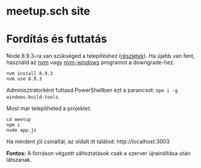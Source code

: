 # meetup.sch site

# Fordítás és futtatás
Node 8.9.3-ra van szükséged a telepítéshez ([részletek](https://github.com/mapbox/node-sqlite3/issues/758#issuecomment-353108852)). Ha újabb van fent, használd az [nvm](https://github.com/nvm-sh/nvm) vagy [nvm-windows](https://github.com/coreybutler/nvm-windows) programot a downgrade-hez.
```
nvm install 8.9.3
nvm use 8.9.3
```

Adminisztrátorként futtasd PowerShellben ezt a parancsot:
`npm i -g windows-build-tools`.

Most már telepítheted a projektet:
```
cd meetup
npm i
node app.js
```

Ha mindent jól csináltál, az oldalt itt találod: http://localhost:3003

<b>Fontos:</b> A forráson végzett változtatások csak a szerver újraindítása után látszanak.
